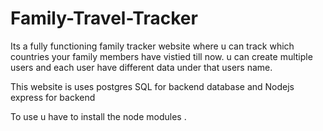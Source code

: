 # Family-Travel-Tracker

Its a fully functioning family tracker website where u can track which countries your family members have vistied till now.
u can create multiple users and each user have different data under that users name.

This website is uses postgres SQL for backend database and Nodejs express for backend

To use u have to install the node modules .
